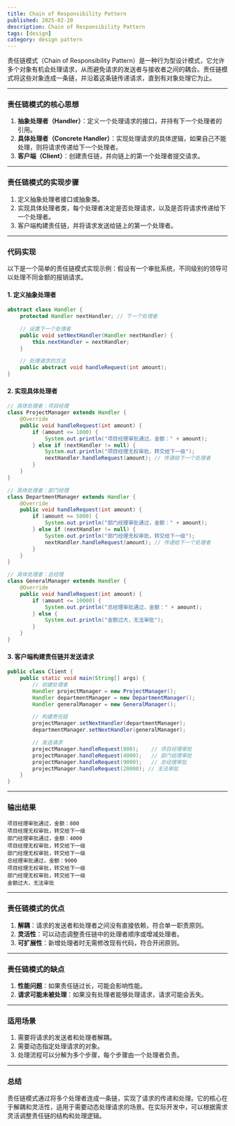 ```yaml
---
title: Chain of Responsibility Pattern
published: 2025-02-20
description: Chain of Responsibility Pattern
tags: [design]
category: design pattern
---
```


责任链模式（Chain of Responsibility Pattern）是一种行为型设计模式，它允许多个对象有机会处理请求，从而避免请求的发送者与接收者之间的耦合。责任链模式将这些对象连成一条链，并沿着这条链传递请求，直到有对象处理它为止。

---

### **责任链模式的核心思想**
1. **抽象处理者（Handler）**：定义一个处理请求的接口，并持有下一个处理者的引用。
2. **具体处理者（Concrete Handler）**：实现处理请求的具体逻辑，如果自己不能处理，则将请求传递给下一个处理者。
3. **客户端（Client）**：创建责任链，并向链上的第一个处理者提交请求。

---

### **责任链模式的实现步骤**
1. 定义抽象处理者接口或抽象类。
2. 实现具体处理者类，每个处理者决定是否处理请求，以及是否将请求传递给下一个处理者。
3. 客户端构建责任链，并将请求发送给链上的第一个处理者。

---

### **代码实现**

以下是一个简单的责任链模式实现示例：假设有一个审批系统，不同级别的领导可以处理不同金额的报销请求。

#### **1. 定义抽象处理者**
```java
abstract class Handler {
    protected Handler nextHandler; // 下一个处理者

    // 设置下一个处理者
    public void setNextHandler(Handler nextHandler) {
        this.nextHandler = nextHandler;
    }

    // 处理请求的方法
    public abstract void handleRequest(int amount);
}
```

#### **2. 实现具体处理者**
```java
// 具体处理者：项目经理
class ProjectManager extends Handler {
    @Override
    public void handleRequest(int amount) {
        if (amount <= 1000) {
            System.out.println("项目经理审批通过，金额：" + amount);
        } else if (nextHandler != null) {
            System.out.println("项目经理无权审批，转交给下一级");
            nextHandler.handleRequest(amount); // 传递给下一个处理者
        }
    }
}

// 具体处理者：部门经理
class DepartmentManager extends Handler {
    @Override
    public void handleRequest(int amount) {
        if (amount <= 5000) {
            System.out.println("部门经理审批通过，金额：" + amount);
        } else if (nextHandler != null) {
            System.out.println("部门经理无权审批，转交给下一级");
            nextHandler.handleRequest(amount); // 传递给下一个处理者
        }
    }
}

// 具体处理者：总经理
class GeneralManager extends Handler {
    @Override
    public void handleRequest(int amount) {
        if (amount <= 10000) {
            System.out.println("总经理审批通过，金额：" + amount);
        } else {
            System.out.println("金额过大，无法审批");
        }
    }
}
```

#### **3. 客户端构建责任链并发送请求**
```java
public class Client {
    public static void main(String[] args) {
        // 创建处理者
        Handler projectManager = new ProjectManager();
        Handler departmentManager = new DepartmentManager();
        Handler generalManager = new GeneralManager();

        // 构建责任链
        projectManager.setNextHandler(departmentManager);
        departmentManager.setNextHandler(generalManager);

        // 发送请求
        projectManager.handleRequest(800);    // 项目经理审批
        projectManager.handleRequest(4000);   // 部门经理审批
        projectManager.handleRequest(9000);   // 总经理审批
        projectManager.handleRequest(20000); // 无法审批
    }
}
```

---

### **输出结果**
```
项目经理审批通过，金额：800
项目经理无权审批，转交给下一级
部门经理审批通过，金额：4000
项目经理无权审批，转交给下一级
部门经理无权审批，转交给下一级
总经理审批通过，金额：9000
项目经理无权审批，转交给下一级
部门经理无权审批，转交给下一级
金额过大，无法审批
```

---

### **责任链模式的优点**
1. **解耦**：请求的发送者和处理者之间没有直接依赖，符合单一职责原则。
2. **灵活性**：可以动态调整责任链中的处理者顺序或增减处理者。
3. **可扩展性**：新增处理者时无需修改现有代码，符合开闭原则。

---

### **责任链模式的缺点**
1. **性能问题**：如果责任链过长，可能会影响性能。
2. **请求可能未被处理**：如果没有处理者能够处理请求，请求可能会丢失。

---

### **适用场景**
1. 需要将请求的发送者和处理者解耦。
2. 需要动态指定处理请求的对象。
3. 处理流程可以分解为多个步骤，每个步骤由一个处理者负责。

---

### **总结**
责任链模式通过将多个处理者连成一条链，实现了请求的传递和处理。它的核心在于解耦和灵活性，适用于需要动态处理请求的场景。在实际开发中，可以根据需求灵活调整责任链的结构和处理逻辑。


